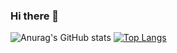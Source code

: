 ### Hi there 👋
![Anurag's GitHub stats](https://github-readme-stats.vercel.app/api?username=Kauan0122&show_icons=true&theme=radical&cache_seconds=100)
[![Top Langs](https://github-readme-stats.vercel.app/api/top-langs/?username=anuraghazra&layout=compact)](https://github.com/anuraghazra/github-readme-stats)


